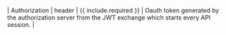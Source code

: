 | Authorization | header | {{ include.required }} | Oauth token generated by the authorization server from the JWT exchange which starts every API session. |
